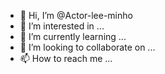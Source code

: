 - 👋 Hi, I’m @Actor-lee-minho
- 👀 I’m interested in ...
- 🌱 I’m currently learning ...
- 💞️ I’m looking to collaborate on ...
- 📫 How to reach me ...

<!---
Actor-lee-minho/Actor-lee-minho is a ✨ special ✨ repository because its `README.md` (this file) appears on your GitHub profile.
You can click the Preview link to take a look at your changes.
--->
